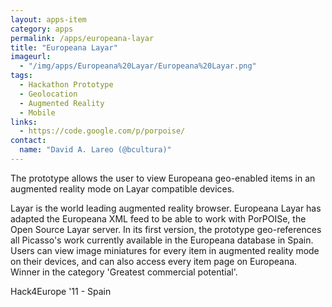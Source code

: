 ```yaml
---
layout: apps-item
category: apps
permalink: /apps/europeana-layar
title: "Europeana Layar"
imageurl:
  - "/img/apps/Europeana%20Layar/Europeana%20Layar.png"
tags:
  - Hackathon Prototype
  - Geolocation
  - Augmented Reality
  - Mobile
links:
  - https://code.google.com/p/porpoise/
contact: 
  name: "David A. Lareo (@bcultura)"
---
```


The prototype allows the user to view Europeana geo-enabled items in an augmented reality mode on Layar compatible devices.

Layar is the world leading augmented reality browser. Europeana Layar has adapted the Europeana XML feed to be able to work with PorPOISe, the Open Source Layar server. In its first version, the prototype geo-references all Picasso's work currently available in the Europeana database in Spain. Users can view image miniatures for every item in augmented reality mode on their devices, and can also access every item page on Europeana. Winner in the category 'Greatest commercial potential'.

Hack4Europe '11 - Spain
